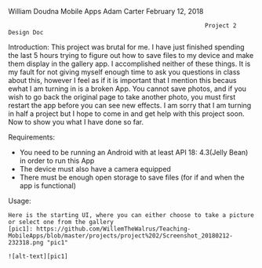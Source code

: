 William Doudna
Mobile Apps
Adam Carter
February 12, 2018

                                                            Project 2 Design Doc
  Introduction: This project was brutal for me. I have just finished spending the last 5 hours trying to figure out how to save files to
  my device and make them display in the gallery app. I accomplished neither of these things. It is my fault for not giving myself enough time 
  to ask you questions in class about this, however I feel as if it is important that I mention this becaus ewhat I am turning in is a broken App.
  You cannot save photos, and if you wish to go back the original page to take another photo, you must first restart the app before 
  you can see new effects. I am sorry that I am turning in half a project but I hope to come in and get help with this project soon. Now to 
  show you what I have done so far.
  
  Requirements:
  * You need to be running an Android with at least API 18: 4.3(Jelly Bean) in order to run this App
  * The device must also have a camera equipped
  * There must be enough open storage to save files (for if and when the app is functional)
  
  Usage:
  
    Here is the starting UI, where you can either choose to take a picture or select one from the gallery
    [pic1]: https://github.com/WillemTheWalrus/Teaching-MobileApps/blob/master/projects/project%202/Screenshot_20180212-232318.png "pic1"
    
    ![alt-text][pic1]
